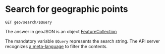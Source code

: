 # Search for geographic points

```GET geo/search/$Query```

The answer in geoJSON is an object [FeatureCollection](http://geojson.org/geojson-spec.html#feature-collection-objects)

The mandatory variable ```$Query``` represents the search string.
The API server recognizes [a meta-language](06-search-query_en.md) to filter the contents.
